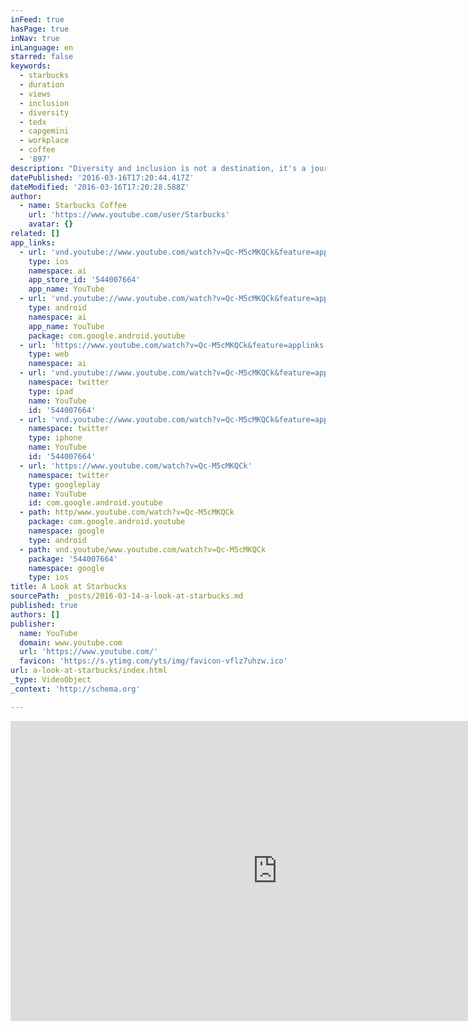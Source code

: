 ```yaml
---
inFeed: true
hasPage: true
inNav: true
inLanguage: en
starred: false
keywords:
  - starbucks
  - duration
  - views
  - inclusion
  - diversity
  - tedx
  - capgemini
  - workplace
  - coffee
  - '897'
description: "Diversity and inclusion is not a destination, it's a journey. Bring your full self to a workplace where your differences are celebrated. Join a team that creates a culture of warmth and belonging, where everyone is welcome. http://www.starbucks.com/careers OR http://www.starbucks.ca/careers"
datePublished: '2016-03-16T17:20:44.417Z'
dateModified: '2016-03-16T17:20:28.588Z'
author:
  - name: Starbucks Coffee
    url: 'https://www.youtube.com/user/Starbucks'
    avatar: {}
related: []
app_links:
  - url: 'vnd.youtube://www.youtube.com/watch?v=Qc-M5cMKQCk&feature=applinks'
    type: ios
    namespace: ai
    app_store_id: '544007664'
    app_name: YouTube
  - url: 'vnd.youtube://www.youtube.com/watch?v=Qc-M5cMKQCk&feature=applinks'
    type: android
    namespace: ai
    app_name: YouTube
    package: com.google.android.youtube
  - url: 'https://www.youtube.com/watch?v=Qc-M5cMKQCk&feature=applinks'
    type: web
    namespace: ai
  - url: 'vnd.youtube://www.youtube.com/watch?v=Qc-M5cMKQCk&feature=applinks'
    namespace: twitter
    type: ipad
    name: YouTube
    id: '544007664'
  - url: 'vnd.youtube://www.youtube.com/watch?v=Qc-M5cMKQCk&feature=applinks'
    namespace: twitter
    type: iphone
    name: YouTube
    id: '544007664'
  - url: 'https://www.youtube.com/watch?v=Qc-M5cMKQCk'
    namespace: twitter
    type: googleplay
    name: YouTube
    id: com.google.android.youtube
  - path: http/www.youtube.com/watch?v=Qc-M5cMKQCk
    package: com.google.android.youtube
    namespace: google
    type: android
  - path: vnd.youtube/www.youtube.com/watch?v=Qc-M5cMKQCk
    package: '544007664'
    namespace: google
    type: ios
title: A Look at Starbucks
sourcePath: _posts/2016-03-14-a-look-at-starbucks.md
published: true
authors: []
publisher:
  name: YouTube
  domain: www.youtube.com
  url: 'https://www.youtube.com/'
  favicon: 'https://s.ytimg.com/yts/img/favicon-vflz7uhzw.ico'
url: a-look-at-starbucks/index.html
_type: VideoObject
_context: 'http://schema.org'

---
```

<iframe src="https://cdn.embedly.com/widgets/media.html?src=https%3A%2F%2Fwww.youtube.com%2Fembed%2FQc-M5cMKQCk%3Ffeature%3Doembed&amp;url=https%3A%2F%2Fwww.youtube.com%2Fwatch%3Fv%3DQc-M5cMKQCk%26feature%3Dyoutu.be&amp;image=https%3A%2F%2Fi.ytimg.com%2Fvi%2FQc-M5cMKQCk%2Fhqdefault.jpg&amp;key=b7d04c9b404c499eba89ee7072e1c4f7&amp;type=text%2Fhtml&amp;schema=youtube" width="854" height="480" scrolling="no" frameborder="0" allowfullscreen="allowfullscreen" style=""></iframe>